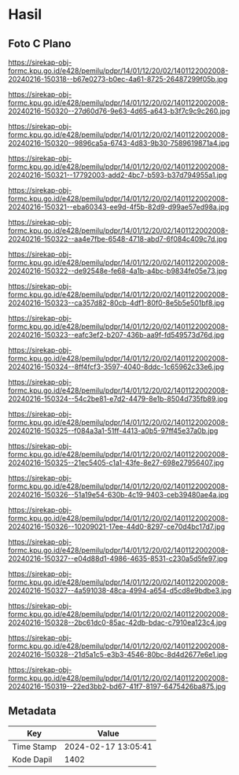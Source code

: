 # Hasil

## Foto C Plano

https://sirekap-obj-formc.kpu.go.id/e428/pemilu/pdpr/14/01/12/20/02/1401122002008-20240216-150318--b67e0273-b0ec-4a61-8725-26487299f05b.jpg

https://sirekap-obj-formc.kpu.go.id/e428/pemilu/pdpr/14/01/12/20/02/1401122002008-20240216-150320--27d60d76-9e63-4d65-a643-b3f7c9c9c260.jpg

https://sirekap-obj-formc.kpu.go.id/e428/pemilu/pdpr/14/01/12/20/02/1401122002008-20240216-150320--9896ca5a-6743-4d83-9b30-7589619871a4.jpg

https://sirekap-obj-formc.kpu.go.id/e428/pemilu/pdpr/14/01/12/20/02/1401122002008-20240216-150321--17792003-add2-4bc7-b593-b37d794955a1.jpg

https://sirekap-obj-formc.kpu.go.id/e428/pemilu/pdpr/14/01/12/20/02/1401122002008-20240216-150321--eba60343-ee9d-4f5b-82d9-d99ae57ed98a.jpg

https://sirekap-obj-formc.kpu.go.id/e428/pemilu/pdpr/14/01/12/20/02/1401122002008-20240216-150322--aa4e7fbe-6548-4718-abd7-6f084c409c7d.jpg

https://sirekap-obj-formc.kpu.go.id/e428/pemilu/pdpr/14/01/12/20/02/1401122002008-20240216-150322--de92548e-fe68-4a1b-a4bc-b9834fe05e73.jpg

https://sirekap-obj-formc.kpu.go.id/e428/pemilu/pdpr/14/01/12/20/02/1401122002008-20240216-150323--ca357d82-80cb-4df1-80f0-8e5b5e501bf8.jpg

https://sirekap-obj-formc.kpu.go.id/e428/pemilu/pdpr/14/01/12/20/02/1401122002008-20240216-150323--eafc3ef2-b207-436b-aa9f-fd549573d76d.jpg

https://sirekap-obj-formc.kpu.go.id/e428/pemilu/pdpr/14/01/12/20/02/1401122002008-20240216-150324--8ff4fcf3-3597-4040-8ddc-1c65962c33e6.jpg

https://sirekap-obj-formc.kpu.go.id/e428/pemilu/pdpr/14/01/12/20/02/1401122002008-20240216-150324--54c2be81-e7d2-4479-8e1b-8504d735fb89.jpg

https://sirekap-obj-formc.kpu.go.id/e428/pemilu/pdpr/14/01/12/20/02/1401122002008-20240216-150325--f084a3a1-51ff-4413-a0b5-97ff45e37a0b.jpg

https://sirekap-obj-formc.kpu.go.id/e428/pemilu/pdpr/14/01/12/20/02/1401122002008-20240216-150325--21ec5405-c1a1-43fe-8e27-698e27956407.jpg

https://sirekap-obj-formc.kpu.go.id/e428/pemilu/pdpr/14/01/12/20/02/1401122002008-20240216-150326--51a19e54-630b-4c19-9403-ceb39480ae4a.jpg

https://sirekap-obj-formc.kpu.go.id/e428/pemilu/pdpr/14/01/12/20/02/1401122002008-20240216-150326--10209021-17ee-44d0-8297-ce70d4bc17d7.jpg

https://sirekap-obj-formc.kpu.go.id/e428/pemilu/pdpr/14/01/12/20/02/1401122002008-20240216-150327--e04d88d1-4986-4635-8531-c230a5d5fe97.jpg

https://sirekap-obj-formc.kpu.go.id/e428/pemilu/pdpr/14/01/12/20/02/1401122002008-20240216-150327--4a591038-48ca-4994-a654-d5cd8e9bdbe3.jpg

https://sirekap-obj-formc.kpu.go.id/e428/pemilu/pdpr/14/01/12/20/02/1401122002008-20240216-150328--2bc61dc0-85ac-42db-bdac-c7910ea123c4.jpg

https://sirekap-obj-formc.kpu.go.id/e428/pemilu/pdpr/14/01/12/20/02/1401122002008-20240216-150328--21d5a1c5-e3b3-4546-80bc-8d4d2677e6e1.jpg

https://sirekap-obj-formc.kpu.go.id/e428/pemilu/pdpr/14/01/12/20/02/1401122002008-20240216-150319--22ed3bb2-bd67-41f7-8197-6475426ba875.jpg


## Metadata

| Key        | Value               |
| ---------- | ------------------- |
| Time Stamp | 2024-02-17 13:05:41 |
| Kode Dapil | 1402                |




